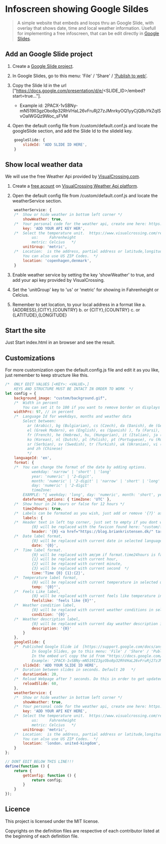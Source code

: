 # Infoscreen showing Google Sildes

> A simple website that embeds and loops thru an Google Slide, with overlay that shows date, time and local weather information.
> Usefull for implementing a free infoscreen, that can be edit directly in [Google Slides](https://www.google.com/slides/about/).

## Add an Google Slide project
1. Create a [Google Slide project](https://slides.google.com/).

2. In Google Slides, go to this menu: 'File' / 'Share' / ['Publish to web'](https://support.google.com/docs/answer/183965?hl=en&co=GENIE.Platform%3DDesktop#publish).

3. Copy the Slide Id in the url ["https://docs.google.com/presentation/d/e/<SLIDE_ID>/embed?start=true..."].
   * Example id: 2PACX-1vSBNy-mN519II3gzObo8p32RhVHaL26vFruRj27zJMnrkyOQ1yyCjQBuYkZqlSvOaIWGQz9Woc_sFVM

4. Open the default config file from /custom/default.conf.js and locate the googleSlide section, and add the Slide Id to the slideId key.
```javascript
    googleSlide: {
        slideId: 'ADD SLIDE ID HERE',
    }
```

## Show local weather data
We will use the free Weather Api provided by [VisualCrossing.com](https://www.visualcrossing.com).

1. Create a [free acount](https://www.visualcrossing.com/sign-up) on [VisualCrossing Weather Api platform](https://www.visualcrossing.com/weather-api).

2. Open the default config file from /custom/default.conf.js and locate the weatherService section.
```javascript
    weatherService: {
    /*  Show or hide weather in bottom left corner */
        showWeather: true,
    /*  Your personal code for the weather api, create one here: https://www.visualcrossing.com/sign-up   */
        key: 'ADD YOUR API KEY HER',
    /*  Select the temperature unit.  https://www.visualcrossing.com/resources/documentation/weather-api/unit-groups-and-measurement-units/
            us:     Fahrenheight
            metric: Celcius   */
        unitGroup: 'metric',
    /*  Location:  is the address, partial address or latitude,longitude location for which to retrieve weather data. 
        You can also use US ZIP Codes.  */
        location: 'copenhagen,denmark',
    }
```
3. Enable weather service by setting the key 'showWeather' to true, and add your api key provided by VisualCrossing.

4. Set the 'unitGroup' key to 'us' or 'metric' for showing in Fahrenheight or Celcius.

5. Remember to set location, to your local address in a format like 
   a. {ADDRESS},{CITY},{COUNTRY}
   b. or {CITY},{COUNTRY} 
   c. or {LATITUDE},{LONGITUDE} 

## Start the site
Just Start index.html in an browser and see the result.

## Customizations
For more customization open the default.config.js file and edit it as you like, just remember to keep structure like this.

```javascript
/*  ONLY EDIT VALUES [<KEY>: <VALUE>,]
    KEYS AND STRUCTURE MUST BE INTACT IN ORDER TO WORK  */
let config = {
    background_image: "custom/background.gif",
    /*  Width in percent
        You can set it to 100 if you want to remove border on displays with no margin */
    widthPrc: 97, // in percent
    /*  Language Id for weekdays, months and weather data
        Select between:
          ar (Arabic), bg (Bulgiarian), cs (Czech), da (Danish), de (German), 
          el (Greek Modern), en (English), es (Spanish) ), fa (Farsi), fi (Finnish), 
          fr (French), he (Hebrew), hu, (Hungarian), it (Italian), ja (Japanese), 
          ko (Korean), nl (Dutch), pl (Polish), pt (Portuguese), ru (Russian), 
          sr (Serbian), sv (Swedish), tr (Turkish), uk (Ukranian), vi (Vietnamese) 
          and zh (Chinese) 
          */
    languageId: 'en',   
    format: {
    /*  You can change the format of the date by adding options. 
            weekday: 'narrow' | 'short' | 'long'
            year: 'numeric' | '2-digit',
            month: 'numeric' | '2-digit' | 'narrow' | 'short' | 'long'
            day: 'numeric' | '2-digit'
            timeZone:
        EXAMPLE: "{ weekday: 'long', day: 'numeric', month: 'short', year: 'numeric', timeZone: 'UTC'}"  */
        dateformat_options: { timeZone: 'UTC' },
    /*  Show hour in 24 hours or false for 12 hours */
        time24hours: true,
    /*  Labels can be formated as you wish, just add or remove '{?}' as needed and write any text you like */
        labels: {
    /*  Header text in left top corner, just set to empty if you dont want any.
            {0} will be replaced with the favicon found here: "custom/favicon.png"  */
            header: '{0} <a href="https://blog.briankristensen.dk/" target="_blank">Infoscreen DIY</a>',
    /*  Date label format, 
            {0} will be replaced with current date in selected language */
            date: '{0}',
    /*  Time label format.
            {0} will be replaced with am/pm if format.time24hours is false
            {1} will be replaced with current hour, 
            {2} will be replaced with current minute,
            {3} will be replaced with current second  */
            time:'Time {0} {1}:{2}',
    /*  Temperature label format, 
            {0} will be replaced with current temperature in selected unit group  */
            temp: '{0}°',
    /*  Feels Like label, 
            {0} will be replaced with current feels like temperature in selected unit group  */
            feelslike: 'feels like {0}°',
    /*  Weather condition label, 
            {0} will be replaced with current weather conditions in selected languageid  */
            condition: '{0}',
    /*  Weather description label, 
            {0} will be replaced with current day weather description in selected languageid  */
            description: '{0}'
        }
    },
    googleSlide: {
    /*  Published Google Slide id  [https://support.google.com/docs/answer/183965?hl=en&co=GENIE.Platform%3DDesktop#publish] 
            In Google Slides, go to this menu: 'File' / 'Share' / 'Publish to web'
            In the embed url copy the id from "https://docs.google.com/presentation/d/e/<SLIDE_ID>/embed?start=true..."   
            Example: '2PACX-1vSBNy-mN519II3gzObo8p32RhVHaL26vFruRj27zJMnrkyOQ1yyCjQBuYkZqlSvOaIWGQz9Woc_sFVM'   */
        slideId: 'ADD YOUR SLIDE ID HERE',
    /*  Duration between slides in seconds. Default 20   */
        durationSek: 20,
    /*  Reload Webpage after ? seconds. Do this in order to get updated slides. Default 60  */
        reloadSlide: 60, 
    },
    weatherService: {
    /*  Show or hide weather in bottom left corner */
        showWeather: true,
    /*  Your personal code for the weather api, create one here: https://www.visualcrossing.com/sign-up   */
        key: 'ADD YOUR API KEY HERE',
    /*  Select the temperature unit.  https://www.visualcrossing.com/resources/documentation/weather-api/unit-groups-and-measurement-units/
            us:     Fahrenheight
            metric: Celcius   */
        unitGroup: 'metric',
    /*  Location:  is the address, partial address or latitude,longitude location for which to retrieve weather data. 
        You can also use US ZIP Codes.  */
        location: 'london. united-kingdom',
    }
};

// DONT EDIT BELOW THIS LINE!!!
define(function () {
    return {
        getConfig: function () {
            return config;
        }
    }
});

```
## Licence

This project is licensed under the MIT license.

Copyrights on the definition files are respective of each contributor listed at the beginning of each definition file.
